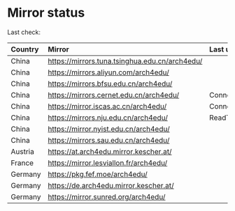 <script src="./time.js"></script>
# Mirror status
Last check: <script type="text/javascript">localize(1710019018.220179);</script>

|Country|Mirror|Last update|
|:------|:-----|:----------|
|China|https://mirrors.tuna.tsinghua.edu.cn/arch4edu/|<script type="text/javascript">localize(1710009097);</script>|
|China|https://mirrors.aliyun.com/arch4edu/|<script type="text/javascript">localize(1709965987);</script>|
|China|https://mirrors.bfsu.edu.cn/arch4edu/|<script type="text/javascript">localize(1709965987);</script>|
|China|https://mirrors.cernet.edu.cn/arch4edu/|ConnectionError|
|China|https://mirror.iscas.ac.cn/arch4edu/|ConnectionError|
|China|https://mirrors.nju.edu.cn/arch4edu/|ReadTimeout|
|China|https://mirror.nyist.edu.cn/arch4edu/|<script type="text/javascript">localize(1710009097);</script>|
|China|https://mirrors.sau.edu.cn/arch4edu/|<script type="text/javascript">localize(1709965987);</script>|
|Austria|https://at.arch4edu.mirror.kescher.at/|<script type="text/javascript">localize(1710009097);</script>|
|France|https://mirror.lesviallon.fr/arch4edu/|<script type="text/javascript">localize(1709965987);</script>|
|Germany|https://pkg.fef.moe/arch4edu/|<script type="text/javascript">localize(1710009097);</script>|
|Germany|https://de.arch4edu.mirror.kescher.at/|<script type="text/javascript">localize(1710009097);</script>|
|Germany|https://mirror.sunred.org/arch4edu/|<script type="text/javascript">localize(1710009097);</script>|

<script src="./tablefilter/tablefilter.js"></script>
<script src="./table.js"></script>